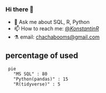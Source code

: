 ### Hi there 👋


- 💬 Ask me about SQL, R, Python
- 📫 How to reach me: [@_KonstantinR_](https://twitter.com/_KonstantinR_)
- ⚗️ email: chachabooms@gmail.com

## percentage of used
```mermaid
 pie
   "MS SQL" : 80
   "Python(pandas)" : 15
   "R(tidyverse)" : 5 
```
